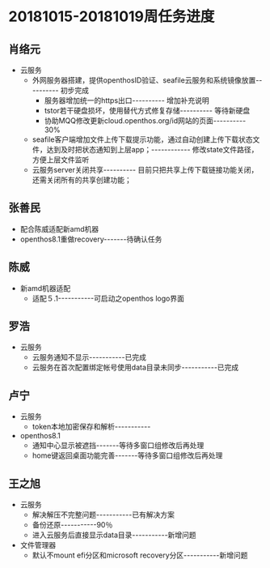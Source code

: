 # 20181015-20181019周任务进度

## 肖络元
- 云服务
   - 外网服务器搭建，提供openthosID验证、seafile云服务和系统镜像放置---------- 初步完成
      - 服务器增加统一的https出口---------- 增加补充说明
      - tstor若干硬盘损坏，使用替代方式修复存储---------- 等待新硬盘
      - 协助MQQ修改更新cloud.openthos.org/id网站的页面---------- 30%
   - seafile客户端增加文件上传下载提示功能，通过自动创建上传下载状态文件，达到及时把状态通知到上层app；------------ 修改state文件路径，方便上层文件监听
   - 云服务server关闭共享---------- 目前只把共享上传下载链接功能关闭，还需关闭所有的共享创建功能；

## 张善民
- 配合陈威适配新amd机器
- openthos8.1重做recovery-------待确认任务

## 陈威
- 新amd机器适配
   - 适配５.1-----------可启动之openthos logo界面

## 罗浩
- 云服务
   - 云服务通知不显示-----------已完成
   - 云服务在首次配置绑定帐号使用data目录未同步-----------已完成

## 卢宁
- 云服务
   - token本地加密保存和解析-----------
- openthos8.1
   - 通知中心显示被遮挡-------等待多窗口组修改后再处理
   - home键返回桌面功能完善-------等待多窗口组修改后再处理

## 王之旭
- 云服务
   - 解决解压不完整问题-----------已有解决方案
   - 备份还原-----------90％
   - 进入云服务后直接显示data目录-----------新增问题
- 文件管理器
   - 默认不mount efi分区和microsoft recovery分区-----------新增问题
